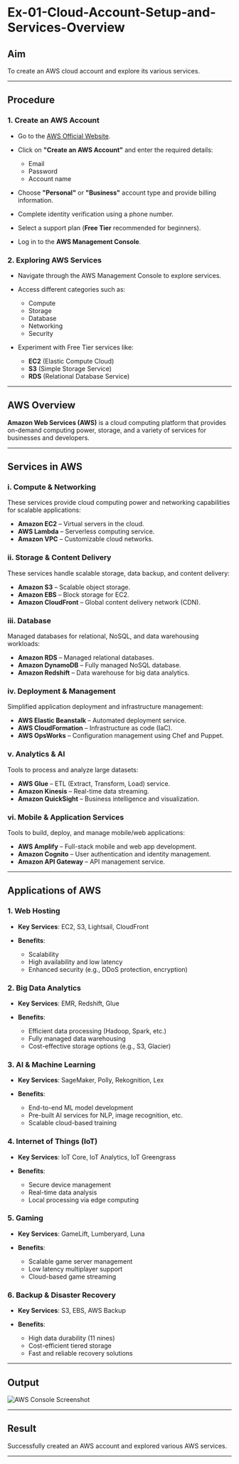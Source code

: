 # Ex-01-Cloud-Account-Setup-and-Services-Overview

## Aim

To create an AWS cloud account and explore its various services.

---

## Procedure

### 1. Create an AWS Account

* Go to the [AWS Official Website](https://aws.amazon.com).
* Click on **"Create an AWS Account"** and enter the required details:

  * Email
  * Password
  * Account name
* Choose **"Personal"** or **"Business"** account type and provide billing information.
* Complete identity verification using a phone number.
* Select a support plan (**Free Tier** recommended for beginners).
* Log in to the **AWS Management Console**.

### 2. Exploring AWS Services

* Navigate through the AWS Management Console to explore services.
* Access different categories such as:

  * Compute
  * Storage
  * Database
  * Networking
  * Security
* Experiment with Free Tier services like:

  * **EC2** (Elastic Compute Cloud)
  * **S3** (Simple Storage Service)
  * **RDS** (Relational Database Service)

---

## AWS Overview

**Amazon Web Services (AWS)** is a cloud computing platform that provides on-demand computing power, storage, and a variety of services for businesses and developers.

---

## Services in AWS

### i. Compute & Networking

These services provide cloud computing power and networking capabilities for scalable applications:

* **Amazon EC2** – Virtual servers in the cloud.
* **AWS Lambda** – Serverless computing service.
* **Amazon VPC** – Customizable cloud networks.

### ii. Storage & Content Delivery

These services handle scalable storage, data backup, and content delivery:

* **Amazon S3** – Scalable object storage.
* **Amazon EBS** – Block storage for EC2.
* **Amazon CloudFront** – Global content delivery network (CDN).

### iii. Database

Managed databases for relational, NoSQL, and data warehousing workloads:

* **Amazon RDS** – Managed relational databases.
* **Amazon DynamoDB** – Fully managed NoSQL database.
* **Amazon Redshift** – Data warehouse for big data analytics.

### iv. Deployment & Management

Simplified application deployment and infrastructure management:

* **AWS Elastic Beanstalk** – Automated deployment service.
* **AWS CloudFormation** – Infrastructure as code (IaC).
* **AWS OpsWorks** – Configuration management using Chef and Puppet.

### v. Analytics & AI

Tools to process and analyze large datasets:

* **AWS Glue** – ETL (Extract, Transform, Load) service.
* **Amazon Kinesis** – Real-time data streaming.
* **Amazon QuickSight** – Business intelligence and visualization.

### vi. Mobile & Application Services

Tools to build, deploy, and manage mobile/web applications:

* **AWS Amplify** – Full-stack mobile and web app development.
* **Amazon Cognito** – User authentication and identity management.
* **Amazon API Gateway** – API management service.

---

## Applications of AWS

### 1. Web Hosting

* **Key Services**: EC2, S3, Lightsail, CloudFront
* **Benefits**:

  * Scalability
  * High availability and low latency
  * Enhanced security (e.g., DDoS protection, encryption)

### 2. Big Data Analytics

* **Key Services**: EMR, Redshift, Glue
* **Benefits**:

  * Efficient data processing (Hadoop, Spark, etc.)
  * Fully managed data warehousing
  * Cost-effective storage options (e.g., S3, Glacier)

### 3. AI & Machine Learning

* **Key Services**: SageMaker, Polly, Rekognition, Lex
* **Benefits**:

  * End-to-end ML model development
  * Pre-built AI services for NLP, image recognition, etc.
  * Scalable cloud-based training

### 4. Internet of Things (IoT)

* **Key Services**: IoT Core, IoT Analytics, IoT Greengrass
* **Benefits**:

  * Secure device management
  * Real-time data analysis
  * Local processing via edge computing

### 5. Gaming

* **Key Services**: GameLift, Lumberyard, Luna
* **Benefits**:

  * Scalable game server management
  * Low latency multiplayer support
  * Cloud-based game streaming

### 6. Backup & Disaster Recovery

* **Key Services**: S3, EBS, AWS Backup
* **Benefits**:

  * High data durability (11 nines)
  * Cost-efficient tiered storage
  * Fast and reliable recovery solutions

---

## Output

![AWS Console Screenshot](https://github.com/user-attachments/assets/72dfd6ef-ff2d-4c6a-b057-b3306b8d7668)

---


## Result

Successfully created an AWS account and explored various AWS services.

---

